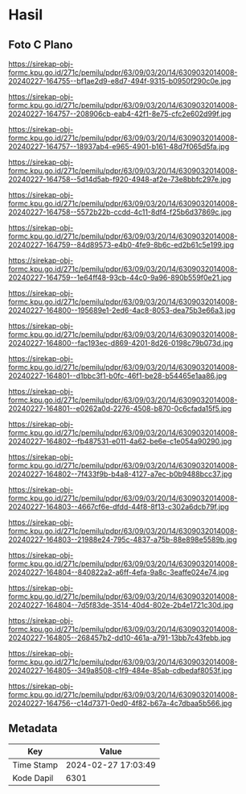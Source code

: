 # Hasil

## Foto C Plano

https://sirekap-obj-formc.kpu.go.id/271c/pemilu/pdpr/63/09/03/20/14/6309032014008-20240227-164755--bf1ae2d9-e8d7-494f-9315-b0950f290c0e.jpg

https://sirekap-obj-formc.kpu.go.id/271c/pemilu/pdpr/63/09/03/20/14/6309032014008-20240227-164757--208906cb-eab4-42f1-8e75-cfc2e602d99f.jpg

https://sirekap-obj-formc.kpu.go.id/271c/pemilu/pdpr/63/09/03/20/14/6309032014008-20240227-164757--18937ab4-e965-4901-b161-48d7f065d5fa.jpg

https://sirekap-obj-formc.kpu.go.id/271c/pemilu/pdpr/63/09/03/20/14/6309032014008-20240227-164758--5d14d5ab-f920-4948-af2e-73e8bbfc297e.jpg

https://sirekap-obj-formc.kpu.go.id/271c/pemilu/pdpr/63/09/03/20/14/6309032014008-20240227-164758--5572b22b-ccdd-4c11-8df4-f25b6d37869c.jpg

https://sirekap-obj-formc.kpu.go.id/271c/pemilu/pdpr/63/09/03/20/14/6309032014008-20240227-164759--84d89573-e4b0-4fe9-8b6c-ed2b61c5e199.jpg

https://sirekap-obj-formc.kpu.go.id/271c/pemilu/pdpr/63/09/03/20/14/6309032014008-20240227-164759--1e64ff48-93cb-44c0-9a96-890b559f0e21.jpg

https://sirekap-obj-formc.kpu.go.id/271c/pemilu/pdpr/63/09/03/20/14/6309032014008-20240227-164800--195689e1-2ed6-4ac8-8053-dea75b3e66a3.jpg

https://sirekap-obj-formc.kpu.go.id/271c/pemilu/pdpr/63/09/03/20/14/6309032014008-20240227-164800--fac193ec-d869-4201-8d26-0198c79b073d.jpg

https://sirekap-obj-formc.kpu.go.id/271c/pemilu/pdpr/63/09/03/20/14/6309032014008-20240227-164801--d1bbc3f1-b0fc-46f1-be28-b54465e1aa86.jpg

https://sirekap-obj-formc.kpu.go.id/271c/pemilu/pdpr/63/09/03/20/14/6309032014008-20240227-164801--e0262a0d-2276-4508-b870-0c6cfada15f5.jpg

https://sirekap-obj-formc.kpu.go.id/271c/pemilu/pdpr/63/09/03/20/14/6309032014008-20240227-164802--fb487531-e011-4a62-be6e-c1e054a90290.jpg

https://sirekap-obj-formc.kpu.go.id/271c/pemilu/pdpr/63/09/03/20/14/6309032014008-20240227-164802--7f433f9b-b4a8-4127-a7ec-b0b9488bcc37.jpg

https://sirekap-obj-formc.kpu.go.id/271c/pemilu/pdpr/63/09/03/20/14/6309032014008-20240227-164803--4667cf6e-dfdd-44f8-8f13-c302a6dcb79f.jpg

https://sirekap-obj-formc.kpu.go.id/271c/pemilu/pdpr/63/09/03/20/14/6309032014008-20240227-164803--21988e24-795c-4837-a75b-88e898e5589b.jpg

https://sirekap-obj-formc.kpu.go.id/271c/pemilu/pdpr/63/09/03/20/14/6309032014008-20240227-164804--840822a2-a6ff-4efa-9a8c-3eaffe024e74.jpg

https://sirekap-obj-formc.kpu.go.id/271c/pemilu/pdpr/63/09/03/20/14/6309032014008-20240227-164804--7d5f83de-3514-40d4-802e-2b4e1721c30d.jpg

https://sirekap-obj-formc.kpu.go.id/271c/pemilu/pdpr/63/09/03/20/14/6309032014008-20240227-164805--268457b2-dd10-461a-a791-13bb7c43febb.jpg

https://sirekap-obj-formc.kpu.go.id/271c/pemilu/pdpr/63/09/03/20/14/6309032014008-20240227-164805--349a8508-c1f9-484e-85ab-cdbedaf8053f.jpg

https://sirekap-obj-formc.kpu.go.id/271c/pemilu/pdpr/63/09/03/20/14/6309032014008-20240227-164756--c14d7371-0ed0-4f82-b67a-4c7dbaa5b566.jpg


## Metadata

| Key        | Value               |
| ---------- | ------------------- |
| Time Stamp | 2024-02-27 17:03:49 |
| Kode Dapil | 6301                |



